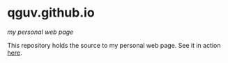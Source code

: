 # qguv.github.io
_my personal web page_

This repository holds the source to my personal web page. See it in action [here](http://qguv.github.io/).

